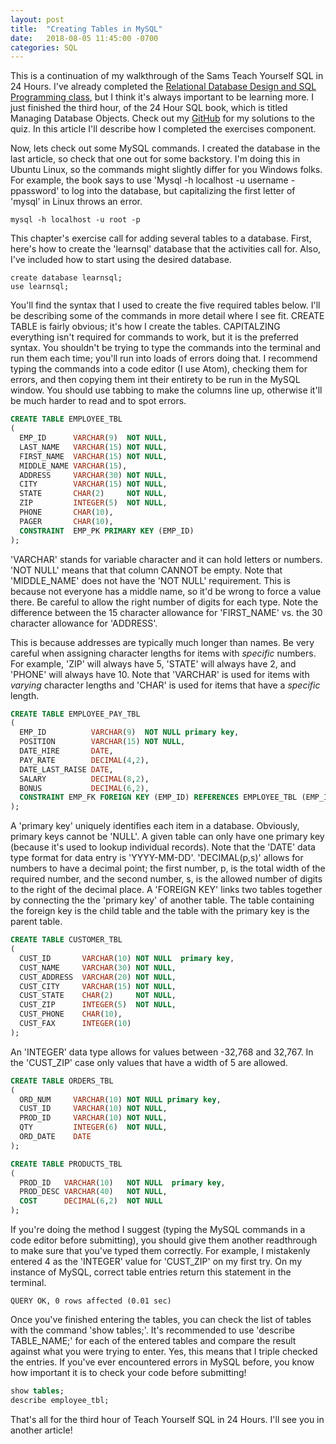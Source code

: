 ```yaml
---
layout: post
title:  "Creating Tables in MySQL"
date:   2018-08-05 11:45:00 -0700
categories: SQL
---
```

This is a continuation of my walkthrough of the Sams Teach Yourself SQL in 24 Hours. I've already completed the [Relational Database Design and SQL Programming class], but I think it's always important to be learning more. I just finished the third hour, of the 24 Hour SQL book, which is titled Managing Database Objects. Check out my [GitHub] for my solutions to the quiz. In this article I'll describe how I completed the exercises component.

Now, lets check out some MySQL commands. I created the database in the last article, so check that one out for some backstory. I'm doing this in Ubuntu Linux, so the commands might slightly differ for you Windows folks. For example, the book says to use 'Mysql -h localhost -u username -ppassword' to log into the database, but capitalizing the first letter of 'mysql' in Linux throws an error.
```console
mysql -h localhost -u root -p
```

This chapter's exercise call for adding several tables to a database. First, here's how to create the 'learnsql' database that the activities call for. Also, I've included how to start using the desired database.
```console
create database learnsql;
use learnsql;
```

You'll find the syntax that I used to create the five required tables below. I'll be describing some of the commands in more detail where I see fit. CREATE TABLE is fairly obvious; it's how I create the tables. CAPITALZING everything isn't required for commands to work, but it is the preferred syntax. You shouldn't be trying to type the commands into the terminal and run them each time; you'll run into loads of errors doing that. I recommend typing the commands into a code editor (I use Atom), checking them for errors, and then copying them int their entirety to be run in the MySQL window. You should use tabbing to make the columns line up, otherwise it'll be much harder to read and to spot errors.
```sql
CREATE TABLE EMPLOYEE_TBL
(
  EMP_ID      VARCHAR(9)  NOT NULL,
  LAST_NAME   VARCHAR(15) NOT NULL,
  FIRST_NAME  VARCHAR(15) NOT NULL,
  MIDDLE_NAME VARCHAR(15),
  ADDRESS     VARCHAR(30) NOT NULL,
  CITY        VARCHAR(15) NOT NULL,
  STATE       CHAR(2)     NOT NULL,
  ZIP         INTEGER(5)  NOT NULL,
  PHONE       CHAR(10),
  PAGER       CHAR(10),
  CONSTRAINT  EMP_PK PRIMARY KEY (EMP_ID)
);
```
'VARCHAR' stands for variable character and it can hold letters or numbers. 'NOT NULL' means that that column CANNOT be empty. Note that 'MIDDLE_NAME' does not have the 'NOT NULL' requirement. This is because not everyone has a middle name, so it'd be wrong to force a value there. Be careful to allow the right number of digits for each type. Note the difference between the 15 character allowance for 'FIRST_NAME' vs. the 30 character allowance for 'ADDRESS'.

This is because addresses are typically much longer than names. Be very careful when assigning character lengths for items with *specific* numbers. For example, 'ZIP' will always have 5, 'STATE' will always have 2, and 'PHONE' will always have 10. Note that 'VARCHAR' is used for items with *varying* character lengths and 'CHAR' is used for items that have a *specific* length.  
```sql
CREATE TABLE EMPLOYEE_PAY_TBL
(
  EMP_ID          VARCHAR(9)  NOT NULL primary key,
  POSITION        VARCHAR(15) NOT NULL,
  DATE_HIRE       DATE,
  PAY_RATE        DECIMAL(4,2),
  DATE_LAST_RAISE DATE,
  SALARY          DECIMAL(8,2),
  BONUS           DECIMAL(6,2),
  CONSTRAINT EMP_FK FOREIGN KEY (EMP_ID) REFERENCES EMPLOYEE_TBL (EMP_ID)
);
```
A 'primary key' uniquely identifies each item in a database. Obviously, primary keys cannot be 'NULL'. A given table can only have one primary key (because it's used to lookup individual records). Note that the 'DATE' data type format for data entry is 'YYYY-MM-DD'. 'DECIMAL(p,s)' allows for numbers to have a decimal point; the first number, p, is the total width of the required number, and the second number, s, is the allowed number of digits to the right of the decimal place. A 'FOREIGN KEY' links two tables together by connecting the the 'primary key' of another table. The table containing the foreign key is the child table and the table with the primary key is the parent table.  
```sql
CREATE TABLE CUSTOMER_TBL
(
  CUST_ID       VARCHAR(10) NOT NULL  primary key,
  CUST_NAME     VARCHAR(30) NOT NULL,
  CUST_ADDRESS  VARCHAR(20) NOT NULL,
  CUST_CITY     VARCHAR(15) NOT NULL,
  CUST_STATE    CHAR(2)     NOT NULL,
  CUST_ZIP      INTEGER(5)  NOT NULL,
  CUST_PHONE    CHAR(10),
  CUST_FAX      INTEGER(10)
);
```
An 'INTEGER' data type allows for values between -32,768 and 32,767. In the 'CUST_ZIP' case only values that have a width of 5 are allowed.
```sql
CREATE TABLE ORDERS_TBL
(
  ORD_NUM     VARCHAR(10) NOT NULL primary key,
  CUST_ID     VARCHAR(10) NOT NULL,
  PROD_ID     VARCHAR(10) NOT NULL,
  QTY         INTEGER(6)  NOT NULL,
  ORD_DATE    DATE
);
```
```sql
CREATE TABLE PRODUCTS_TBL
(
  PROD_ID   VARCHAR(10)   NOT NULL  primary key,
  PROD_DESC VARCHAR(40)   NOT NULL,
  COST      DECIMAL(6,2)  NOT NULL
);
```
If you're doing the method I suggest (typing the MySQL commands in a code editor before submitting), you should give them another readthrough to make sure that you've typed them correctly. For example, I mistakenly entered 4 as the 'INTEGER' value for 'CUST_ZIP' on my first try. On my instance of MySQL, correct table entries return this statement in the terminal.

```console
QUERY OK, 0 rows affected (0.01 sec)
```
Once you've finished entering the tables, you can check the list of tables with the command 'show tables;'. It's recommended to use 'describe TABLE_NAME;' for each of the entered tables and compare the result against what you were trying to enter. Yes, this means that I triple checked the entries. If you've ever encountered errors in MySQL before, you know how important it is to check your code before submitting!

```sql
show tables;
describe employee_tbl;
```
That's all for the third hour of Teach Yourself SQL in 24 Hours. I'll see you in another article!

[Relational Database Design and SQL Programming class]:https://www.ucsc-extension.edu/certificate-program/offering/relational-database-design-and-sql-programming
[GitHub]:https://github.com/DaveHalvorsen/SQL_in_24_Hours
